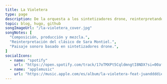 ```yaml
---
title: La Violetera
type: page
description: De la orquesta a los sintetizadores drone, reinterpretando un clásico.
topic: blog, hugo, github
songImageUrl: "/la-violetera_cover.jpg"
songNotes: [
  "Composición, producción y mezcla.",
  "Reinterpretación del clásico de Sara Montiel.",
  "Paisaje sonoro basado en sintetizadores drone.",
]
socialIcons:
  - name: "spotify"
    url: "https://open.spotify.com/track/17oTMXPt5CqldmngtI8NDX?si=00af2f689d344d2d"
  - name: "applemusic"
    url: "https://music.apple.com/es/album/la-violetera-feat-juanddddiego/1648470972?i=1648471218"
---
```


